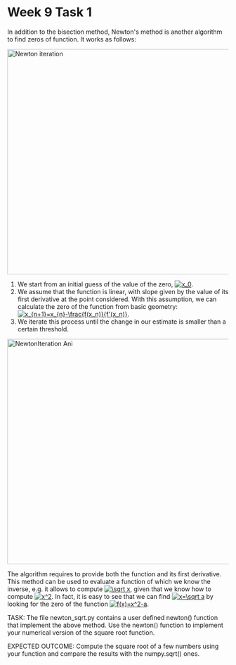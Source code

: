 # Week 9 Task 1
In addition to the bisection method, Newton's method is another algorithm to find zeros of function. It works as follows:

<a title="Original:  Olegalexandrov Vector:  Pbroks13, Public domain, via Wikimedia Commons" href="https://commons.wikimedia.org/wiki/File:Newton_iteration.svg"><img width="512" alt="Newton iteration" src="https://upload.wikimedia.org/wikipedia/commons/thumb/8/8c/Newton_iteration.svg/512px-Newton_iteration.svg.png"></a>

1. We start from an initial guess of the value of the zero, <a href="https://www.codecogs.com/eqnedit.php?latex=x_0" target="_blank"><img src="https://latex.codecogs.com/gif.latex?x_0" title="x_0" /></a>. 
2. We assume that the function is linear, with slope given by the value of its first derivative at the point considered. With this assumption, we can calculate the zero of the function from basic geometry: <a href="https://www.codecogs.com/eqnedit.php?latex=x_{n&plus;1}=x_{n}-\frac{f(x_n)}{f'(x_n)}" target="_blank"><img src="https://latex.codecogs.com/gif.latex?x_{n&plus;1}=x_{n}-\frac{f(x_n)}{f'(x_n)}" title="x_{n+1}=x_{n}-\frac{f(x_n)}{f'(x_n)}" /></a>.
3. We iterate this process until the change in our estimate is smaller than a certain threshold. 

<a title="Ralf Pfeifer, CC BY-SA 3.0 &lt;http://creativecommons.org/licenses/by-sa/3.0/&gt;, via Wikimedia Commons" href="https://commons.wikimedia.org/wiki/File:NewtonIteration_Ani.gif"><img width="512" alt="NewtonIteration Ani" src="https://upload.wikimedia.org/wikipedia/commons/e/e0/NewtonIteration_Ani.gif"></a>

The algorithm requires to provide both the function and its first derivative. This method can be used to evaluate a function of which we know the inverse, e.g. it allows to compute <a href="https://www.codecogs.com/eqnedit.php?latex=\sqrt&space;x" target="_blank"><img src="https://latex.codecogs.com/gif.latex?\sqrt&space;x" title="\sqrt x" /></a>, given that we know how to compute <a href="https://www.codecogs.com/eqnedit.php?latex=x^2" target="_blank"><img src="https://latex.codecogs.com/gif.latex?x^2" title="x^2" /></a>. In fact, it is easy to see that we can find <a href="https://www.codecogs.com/eqnedit.php?latex=x=\sqrt&space;a" target="_blank"><img src="https://latex.codecogs.com/gif.latex?x=\sqrt&space;a" title="x=\sqrt a" /></a> by looking for the zero of the function <a href="https://www.codecogs.com/eqnedit.php?latex=f(x)=x^2-a" target="_blank"><img src="https://latex.codecogs.com/gif.latex?f(x)=x^2-a" title="f(x)=x^2-a" /></a>.

TASK: The file newton_sqrt.py contains a user defined newton() function that implement the above method. Use the newton() function to implement your numerical version of the square root function. 

EXPECTED OUTCOME: Compute the square root of a few numbers using your function and compare the results with the numpy.sqrt() ones.
